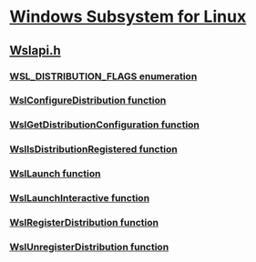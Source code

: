 # [Windows Subsystem for Linux](index.md)
## [Wslapi.h](../wslapi/index.md)
### [WSL_DISTRIBUTION_FLAGS enumeration](../wslapi/ne-wslapi-wsl_distribution_flags.md)
### [WslConfigureDistribution function](../wslapi/nf-wslapi-wslconfiguredistribution.md)
### [WslGetDistributionConfiguration function](../wslapi/nf-wslapi-wslgetdistributionconfiguration.md)
### [WslIsDistributionRegistered function](../wslapi/nf-wslapi-wslisdistributionregistered.md)
### [WslLaunch function](../wslapi/nf-wslapi-wsllaunch.md)
### [WslLaunchInteractive function](../wslapi/nf-wslapi-wsllaunchinteractive.md)
### [WslRegisterDistribution function](../wslapi/nf-wslapi-wslregisterdistribution.md)
### [WslUnregisterDistribution function](../wslapi/nf-wslapi-wslunregisterdistribution.md)
